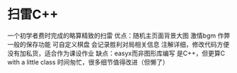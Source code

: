 # 扫雷C++
一个初学者费时完成的略算精致的扫雷
优点：随机主页面背景大图
      激情bgm
      作弊一般的保存功能
      可自定义棋盘
      会记录胜利对局相关信息
      注解详细，修改代码方便
      没有加私货，适合作为课设作业
缺点：easyx而非图形库编写
      是C++，但更算C with a little class 
      时间匆忙，很多细节值得改进（但懒了）

